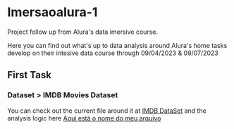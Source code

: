 # Imersaoalura-1
Project follow up from Alura's data imersive course. 

Here you can find out what's up to data analysis around Alura's home tasks develop on their intesive data course through 09/04/2023 & 09/07/2023

## First Task

### Dataset > IMDB Movies Dataset

You can check out the current file around it at [IMDB DataSet](.//Imersaoalura-1/blob/main/imdb_top_1000.csv.extensao) and the analysis logic here [Aqui está o nome do meu arquivo](./caminho/do/arquivo.extensao)

